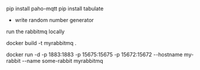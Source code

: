pip install paho-mqtt
pip install tabulate

- write random number generator

run the rabbitmq locally

docker build -t myrabbitmq .

docker run -d -p 1883:1883 -p 15675:15675 -p 15672:15672 --hostname my-rabbit --name some-rabbit myrabbitmq